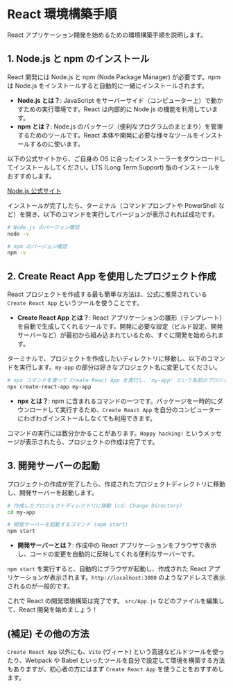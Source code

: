 # React 環境構築手順

React アプリケーション開発を始めるための環境構築手順を説明します。

## 1. Node.js と npm のインストール

React 開発には Node.js と npm (Node Package Manager) が必要です。npm は Node.js をインストールすると自動的に一緒にインストールされます。

- **Node.js とは？**: JavaScript をサーバーサイド（コンピューター上）で動かすための実行環境です。React は内部的に Node.js の機能を利用しています。
- **npm とは？**: Node.js のパッケージ（便利なプログラムのまとまり）を管理するためのツールです。React 本体や開発に必要な様々なツールをインストールするのに使います。

以下の公式サイトから、ご自身の OS に合ったインストーラーをダウンロードしてインストールしてください。LTS (Long Term Support) 版のインストールをおすすめします。

[Node.js 公式サイト](https://nodejs.org/)

インストールが完了したら、ターミナル（コマンドプロンプトや PowerShell など）を開き、以下のコマンドを実行してバージョンが表示されれば成功です。

```bash
# Node.js のバージョン確認
node -v

# npm のバージョン確認
npm -v
```

## 2. Create React App を使用したプロジェクト作成

React プロジェクトを作成する最も簡単な方法は、公式に推奨されている `Create React App` というツールを使うことです。

- **Create React App とは？**: React アプリケーションの雛形（テンプレート）を自動で生成してくれるツールです。開発に必要な設定（ビルド設定、開発サーバーなど）が最初から組み込まれているため、すぐに開発を始められます。

ターミナルで、プロジェクトを作成したいディレクトリに移動し、以下のコマンドを実行します。`my-app` の部分は好きなプロジェクト名に変更してください。

```bash
# npx コマンドを使って Create React App を実行し、'my-app' という名前のプロジェクトを作成
npx create-react-app my-app
```

- **npx とは？**: npm に含まれるコマンドの一つです。パッケージを一時的にダウンロードして実行するため、`Create React App` を自分のコンピューターにわざわざインストールしなくても利用できます。

コマンドの実行には数分かかることがあります。`Happy hacking!` というメッセージが表示されたら、プロジェクトの作成は完了です。

## 3. 開発サーバーの起動

プロジェクトの作成が完了したら、作成されたプロジェクトディレクトリに移動し、開発サーバーを起動します。

```bash
# 作成したプロジェクトディレクトリに移動 (cd: Change Directory)
cd my-app

# 開発サーバーを起動するコマンド (npm start)
npm start
```

- **開発サーバーとは？**: 作成中の React アプリケーションをブラウザで表示し、コードの変更を自動的に反映してくれる便利なサーバーです。

`npm start` を実行すると、自動的にブラウザが起動し、作成された React アプリケーションが表示されます。`http://localhost:3000` のようなアドレスで表示されるのが一般的です。

これで React の開発環境構築は完了です。 `src/App.js` などのファイルを編集して、React 開発を始めましょう！

## (補足) その他の方法

`Create React App` 以外にも、`Vite` (ヴィート) という高速なビルドツールを使ったり、Webpack や Babel といったツールを自分で設定して環境を構築する方法もありますが、初心者の方にはまず `Create React App` を使うことをおすすめします。
